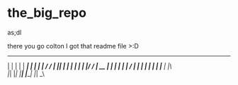 # the_big_repo
as;dl


there you go colton I got that readme file >:D
 _    _   _______   ________   __   __
| |  | |  |  ____|  |  _____|  | | / /
| |__| |  |  |___   |  |       | |/ /
|  __  |  |  ____|  |  |       |   /
| |  | |  |  |___   |  |____   | |\ \
|_|  |_|  |______|  |_______|  |_| \_\
